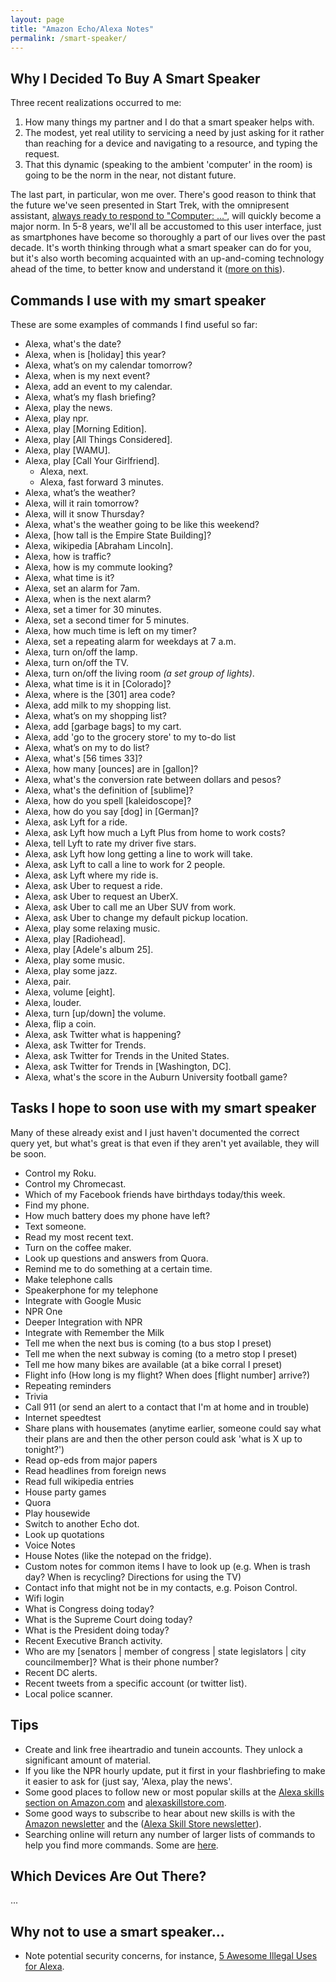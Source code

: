 ```yaml
---
layout: page
title: "Amazon Echo/Alexa Notes"
permalink: /smart-speaker/
---
```


## Why I Decided To Buy A Smart Speaker

Three recent realizations occurred to me:  

1) How many things my partner and I do that a smart speaker helps with.  
2) The modest, yet real utility to servicing a need by just asking for it rather than reaching for a device and navigating to a resource, and typing the request.  
3) That this dynamic (speaking to the ambient 'computer' in the room) is going to be the norm in the near, not distant future.    
  
The last part, in particular, won me over.  There's good reason to think that the future we've seen presented in Start Trek, with the omnipresent assistant, [always ready to respond to "Computer: ..."](https://www.youtube.com/watch?v=KT5JiINlbhw), will quickly become a major norm.  In 5-8 years, we'll all be accustomed to this user interface, just as smartphones have become so thoroughly a part of our lives over the past decade.  It's worth thinking through what a smart speaker can do for you, but it's also worth becoming acquainted with an up-and-coming technology ahead of the time, to better know and understand it ([more on this](https://www.theguardian.com/commentisfree/2017/jan/15/amazon-echo-is-great-but-what-does-it-hear)).  
  
## Commands I use with my smart speaker

These are some examples of commands I find useful so far:  

* Alexa, what's the date?  
* Alexa, when is [holiday] this year?  
* Alexa, what’s on my calendar tomorrow?  
* Alexa, when is my next event?  
* Alexa, add an event to my calendar.  
* Alexa, what’s my flash briefing?  
* Alexa, play the news.  
* Alexa, play npr.  
* Alexa, play [Morning Edition].
* Alexa, play [All Things Considered]. 
* Alexa, play [WAMU].
* Alexa, play [Call Your Girlfriend].
  * Alexa, next. 
  * Alexa, fast forward 3 minutes.  
* Alexa, what’s the weather?  
* Alexa, will it rain tomorrow?  
* Alexa, will it snow Thursday?   
* Alexa, what's the weather going to be like this weekend?  
* Alexa, [how tall is the Empire State Building]?  
* Alexa, wikipedia [Abraham Lincoln].  
* Alexa, how is traffic?  
* Alexa, how is my commute looking?  
* Alexa, what time is it?  
* Alexa, set an alarm for 7am.  
* Alexa, when is the next alarm?  
* Alexa, set a timer for 30 minutes.  
* Alexa, set a second timer for 5 minutes.  
* Alexa, how much time is left on my timer?  
* Alexa, set a repeating alarm for weekdays at 7 a.m.  
* Alexa, turn on/off the lamp. 
* Alexa, turn on/off the TV. 
* Alexa, turn on/off the living room _(a set group of lights)_.
* Alexa, what time is it in [Colorado]?  
* Alexa, where is the [301] area code? 
* Alexa, add milk to my shopping list.  
* Alexa, what’s on my shopping list?  
* Alexa, add [garbage bags] to my cart.  
* Alexa, add 'go to the grocery store' to my to-do list
* Alexa, what’s on my to do list?  
* Alexa, what's [56 times 33]?  
* Alexa, how many [ounces] are in [gallon]?  
* Alexa, what's the conversion rate between dollars and pesos?
* Alexa, what's the definition of [sublime]?  
* Alexa, how do you spell [kaleidoscope]?  
* Alexa, how do you say [dog] in [German]?
* Alexa, ask Lyft for a ride.  
* Alexa, ask Lyft how much a Lyft Plus from home to work costs?  
* Alexa, tell Lyft to rate my driver five stars.  
* Alexa, ask Lyft how long getting a line to work will take.  
* Alexa, ask Lyft to call a line to work for 2 people.  
* Alexa, ask Lyft where my ride is.  
* Alexa, ask Uber to request a ride.  
* Alexa, ask Uber to request an UberX.  
* Alexa, ask Uber to call me an Uber SUV from work.  
* Alexa, ask Uber to change my default pickup location.  
* Alexa, play some relaxing music.  
* Alexa, play [Radiohead]. 
* Alexa, play [Adele's album 25].  
* Alexa, play some music.  
* Alexa, play some jazz.  
* Alexa, pair.    
* Alexa, volume [eight].  
* Alexa, louder.  
* Alexa, turn [up/down] the volume.  
* Alexa, flip a coin.  
* Alexa, ask Twitter what is happening?  
* Alexa, ask Twitter for Trends.  
* Alexa, ask Twitter for Trends in the United States.  
* Alexa, ask Twitter for Trends in [Washington, DC].  
* Alexa, what's the score in the Auburn University football game? 

## Tasks I hope to soon use with my smart speaker

Many of these already exist and I just haven't documented the correct query yet, but what's great is that even if they aren't yet available, they will be soon.  

* Control my Roku.
* Control my Chromecast.
* Which of my Facebook friends have birthdays today/this week.
* Find my phone.
* How much battery does my phone have left?
* Text someone.
* Read my most recent text.  
* Turn on the coffee maker.
* Look up questions and answers from Quora.
* Remind me to do something at a certain time.
* Make telephone calls 
* Speakerphone for my telephone 
* Integrate with Google Music
* NPR One 
* Deeper Integration with NPR 
* Integrate with Remember the Milk
* Tell me when the next bus is coming (to a bus stop I preset)
* Tell me when the next subway is coming (to a metro stop I preset)
* Tell me how many bikes are available (at a bike corral I preset)
* Flight info (How long is my flight?  When does [flight number] arrive?)
* Repeating reminders
* Trivia
* Call 911 (or send an alert to a contact that I'm at home and in trouble)
* Internet speedtest 
* Share plans with housemates (anytime earlier, someone could say what their plans are and then the other person could ask 'what is X up to tonight?')
* Read op-eds from major papers
* Read headlines from foreign news
* Read full wikipedia entries
* House party games
* Quora
* Play housewide
* Switch to another Echo dot. 
* Look up quotations
* Voice Notes
* House Notes (like the notepad on the fridge).
* Custom notes for common items I have to look up (e.g. When is trash day?  When is recycling? Directions for using the TV)
* Contact info that might not be in my contacts, e.g. Poison Control. 
* Wifi login
* What is Congress doing today?  
* What is the Supreme Court doing today?  
* What is the President doing today? 
* Recent Executive Branch activity. 
* Who are my [senators | member of congress | state legislators | city councilmember]?  What is their phone number?
* Recent DC alerts.
* Recent tweets from a specific account (or twitter list). 
* Local police scanner.  

## Tips 
* Create and link free iheartradio and tunein accounts.  They unlock a significant amount of material.  
* If you like the NPR hourly update, put it first in your flashbriefing to make it easier to ask for (just say, 'Alexa, play the news'.  
* Some good places to follow new or most popular skills at the [Alexa skills section on Amazon.com](https://www.amazon.com/b/ref=as_li_ss_tl?tag=digitren08-20&ie=UTF8&node=13727921011&linkCode=sl2&linkId=eb4c1b11fb84e75eb94ff42ee65d0cd4&ascsubtag=home:1088614:9735280) and [alexaskillstore.com](https://www.alexaskillstore.com). 
* Some good ways to subscribe to hear about new skills is with the [Amazon newsletter](https://smile.amazon.com/gp/gss/detail/42015080) and the ([Alexa Skill Store newsletter](http://smswithmolly.us13.list-manage1.com/subscribe?u=08c5c395bfdc2457be5e4c2b4&id=e95ca4458c)).
* Searching online will return any number of larger lists of commands to help you find more commands. Some are [here](https://www.cnet.com/how-to/the-complete-list-of-alexa-commands/).  


## Which Devices Are Out There? 

...

## Why not to use a smart speaker...

* Note potential security concerns, for instance, [5 Awesome Illegal Uses for Alexa](http://www.shellypalmer.com/2017/01/5-awesome-illegal-uses-alexa/).  

  
